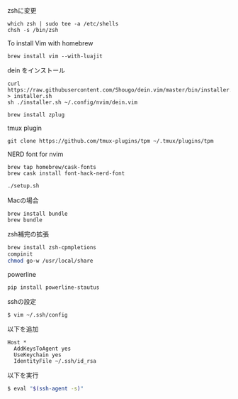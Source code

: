 zshに変更

```
which zsh | sudo tee -a /etc/shells
chsh -s /bin/zsh
```

To install Vim with homebrew
```
brew install vim --with-luajit
```

dein をインストール
```
curl https://raw.githubusercontent.com/Shougo/dein.vim/master/bin/installer.sh > installer.sh
sh ./installer.sh ~/.config/nvim/dein.vim
```

```
brew install zplug
```

tmux plugin
```
git clone https://github.com/tmux-plugins/tpm ~/.tmux/plugins/tpm
```

NERD font for nvim
```
brew tap homebrew/cask-fonts
brew cask install font-hack-nerd-font
```

```sh
./setup.sh
```

Macの場合
```
brew install bundle
brew bundle
```

zsh補完の拡張
```zsh
brew install zsh-cpmpletions
compinit
chmod go-w /usr/local/share
```

powerline
```
pip install powerline-stautus
```

sshの設定
``` zsh
$ vim ~/.ssh/config
```

以下を追加
```
Host *
  AddKeysToAgent yes
  UseKeychain yes
  IdentityFile ~/.ssh/id_rsa
```

以下を実行
``` zsh
$ eval "$(ssh-agent -s)"
```
